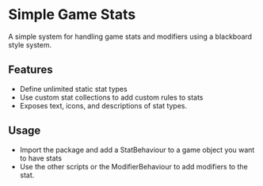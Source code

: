 # Simple Game Stats
A simple system for handling game stats and modifiers using a blackboard style system.
## Features
- Define unlimited static stat types
- Use custom stat collections to add custom rules to stats
- Exposes text, icons, and descriptions of stat types.
## Usage
- Import the package and add a StatBehaviour to a game object you want to have stats
- Use the other scripts or the ModifierBehaviour to add modifiers to the stat. 

